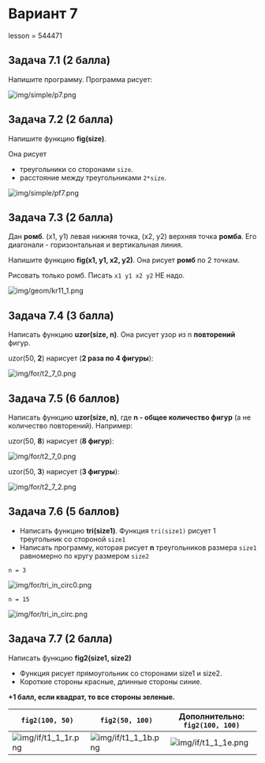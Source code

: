 # Вариант 7

lesson = 544471

## Задача 7.1 (2 балла)

Напишите программу. Программа рисует:

![img/simple/p7.png](https://raw.githubusercontent.com/tatyderb/python_myanmar/master/0_new_turtle/exam/img/simple/p7.png)

## Задача 7.2 (2 балла)

Напишите функцию **fig(size)**. 

Она рисует

* треугольники со сторонами `size`.
* расстояние между треугольниками `2*size`.

![img/simple/pf7.png](https://raw.githubusercontent.com/tatyderb/python_myanmar/master/0_new_turtle/exam/img/simple/pf7.png)

## Задача 7.3 (2 балла)

Дан **ромб**. (x1, y1) левая нижняя точка, (x2, y2)  верхняя точка **ромба**. Его диагонали - горизонтальная и вертикальная линия.

Напишите функцию **fig(x1, y1, x2, y2)**. Она рисует **ромб** по 2 точкам. 

Рисовать только ромб. Писать `x1 y1 x2 y2` НЕ надо.

![img/geom/kr11_1.png](https://raw.githubusercontent.com/tatyderb/python_myanmar/master/0_new_turtle/exam/img/geom/kr11_1.png)

## Задача 7.4 (3 балла)

Написать функцию **uzor(size, n)**. Она рисует узор из n **повторений** фигур.

uzor(50, <b>2</b>) нарисует (**2 раза по 4 фигуры**):

![img/for/t2_7_0.png](https://raw.githubusercontent.com/tatyderb/python_myanmar/master/0_new_turtle/exam/img/for/t2_7_0.png)

## Задача 7.5 (6 баллов)

Написать функцию  **uzor(size, n)**, где **n - общее количество фигур** (а не количество повторений). Например:

uzor(50, <b>8</b>) нарисует (**8 фигур**):

![img/for/t2_7_0.png](https://raw.githubusercontent.com/tatyderb/python_myanmar/master/0_new_turtle/exam/img/for/t2_7_0.png)


uzor(50, <b>3</b>) нарисует (**3 фигуры**):

![img/for/t2_7_2.png](https://raw.githubusercontent.com/tatyderb/python_myanmar/master/0_new_turtle/exam/img/for/t2_7_2.png)

## Задача 7.6 (5 баллов)

* Написать функцию **tri(size1)**. Функция `tri(size1)` рисует 1 треугольник со стороной `size1`
* Написать программу, которая рисует **n** треугольников размера `size1` равномерно по кругу размером `size2`

`n = 3`

![img/for/tri_in_circ0.png](https://raw.githubusercontent.com/tatyderb/python_myanmar/master/0_new_turtle/exam/img/for/tri_in_circ0.png)

`n = 15`

![img/for/tri_in_circ.png](https://raw.githubusercontent.com/tatyderb/python_myanmar/master/0_new_turtle/exam/img/for/tri_in_circ.png)



## Задача 7.7 (2 балла)

Написать функцию **fig2(size1, size2)**

* Функция рисует прямоугольник со сторонами size1 и size2.
* Короткие стороны красные, длинные стороны синие.

**+1 балл, если квадрат, то все стороны зеленые.**

| `fig2(100, 50)` | `fig2(50, 100)` | Дополнительно: `fig2(100, 100)` |
|----|----|----|
| ![img/if/t1_1_1r.png](https://raw.githubusercontent.com/tatyderb/python_myanmar/master/0_new_turtle/exam/img/if/t1_1_1r.png) |  ![img/if/t1_1_1b.png](https://raw.githubusercontent.com/tatyderb/python_myanmar/master/0_new_turtle/exam/img/if/t1_1_1b.png)  | ![img/if/t1_1_1e.png](https://raw.githubusercontent.com/tatyderb/python_myanmar/master/0_new_turtle/exam/img/if/t1_1_1e.png) |

